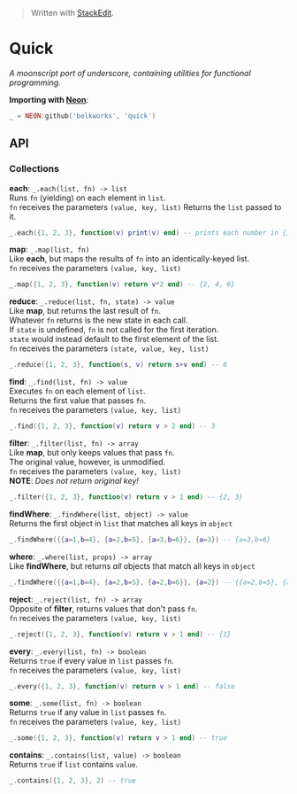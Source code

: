 

> Written with [StackEdit](https://stackedit.io/).
# Quick
*A moonscript port of underscore, containing utilities for functional programming.*

**Importing with [Neon](https://github.com/Belkworks/NEON)**:
```lua
_ = NEON:github('belkworks', 'quick')
```

## API

### Collections

**each**: `_.each(list, fn) -> list`  
Runs `fn` (yielding) on each element in `list`.  
`fn` receives the parameters `(value, key, list)`
Returns the `list` passed to it.
```lua
_.each({1, 2, 3}, function(v) print(v) end) -- prints each number in {1, 2, 3}
```

**map**: `_.map(list, fn)`  
Like **each**, but maps the results of `fn` into an identically-keyed list.  
`fn` receives the parameters `(value, key, list)`
```lua
_.map({1, 2, 3}, function(v) return v*2 end) -- {2, 4, 6}
```

**reduce**: `_.reduce(list, fn, state) -> value`  
Like **map**, but returns the last result of `fn`.  
Whatever `fn` returns is the new state in each call.  
If `state` is undefined, `fn` is not called for the first iteration.  
 `state` would instead default to the first element of the list.  
`fn` receives the parameters `(state, value, key, list)`
```lua
_.reduce({1, 2, 3}, function(s, v) return s+v end) -- 6
```

**find**: `_.find(list, fn) -> value`  
Executes `fn` on each element of `list`.  
Returns the first value that passes `fn`.  
`fn` receives the parameters `(value, key, list)`
```lua
_.find({1, 2, 3}, function(v) return v > 2 end) -- 3
```

**filter**: `_.filter(list, fn) -> array`  
Like **map**, but only keeps values that pass `fn`.  
The original value, however, is unmodified.  
`fn` receives the parameters `(value, key, list)`  
**NOTE**: *Does not return original key!*
```lua
_.filter({1, 2, 3}, function(v) return v > 1 end) -- {2, 3}
```

**findWhere**: `_.findWhere(list, object) -> value`  
Returns the first object in `list` that matches all keys in `object`
```lua
_.findWhere({{a=1,b=4}, {a=2,b=5}, {a=3,b=6}}, {a=3}) -- {a=3,b=6}
```

**where**: `_.where(list, props) -> array`  
Like **findWhere**, but returns *all* objects that match all keys in `object`
```lua
_.findWhere({{a=1,b=4}, {a=2,b=5}, {a=2,b=6}}, {a=2}) -- {{a=2,b=5}, {a=2,b=6}}
```

**reject**: `_.reject(list, fn) -> array`  
Opposite of **filter**, returns values that don't pass `fn`.  
`fn` receives the parameters `(value, key, list)`
```lua
_.reject({1, 2, 3}, function(v) return v > 1 end) -- {1}
```

**every**: `_.every(list, fn) -> boolean`  
Returns `true` if every value in `list` passes `fn`.  
`fn` receives the parameters `(value, key, list)`
```lua
_.every({1, 2, 3}, function(v) return v > 1 end) -- false
```

**some**: `_.some(list, fn) -> boolean`  
Returns `true` if any value in `list` passes `fn`.  
`fn` receives the parameters `(value, key, list)`
```lua
_.some({1, 2, 3}, function(v) return v > 1 end) -- true
```

**contains**: `_.contains(list, value) -> boolean`  
Returns `true` if `list` contains `value`.
```lua
_.contains({1, 2, 3}, 2) -- true
```
